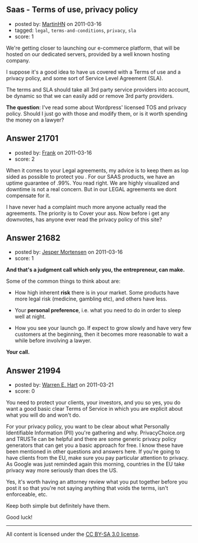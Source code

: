 ## Saas - Terms of use, privacy policy

- posted by: [MartinHN](https://stackexchange.com/users/-1/259-martinhn) on 2011-03-16
- tagged: `legal`, `terms-and-conditions`, `privacy`, `sla`
- score: 1

We're getting closer to launching our e-commerce platform, that will be hosted on our dedicated servers, provided by a well known hosting company.

I suppose it's a good idea to have us covered with a Terms of use and a privacy policy, and some sort of Service Level Agreement (SLA).

The terms and SLA should take all 3rd party service providers into account, be dynamic so that we can easily add or remove 3rd party providers.


**The question**: I've read some about Wordpress' licensed TOS and privacy policy. Should I just go with those and modify them, or is it worth spending the money on a lawyer?


## Answer 21701

- posted by: [Frank](https://stackexchange.com/users/-1/4858-frank) on 2011-03-16
- score: 2

When it comes to your Legal agreements, my advice is to keep them as lop sided as possible to protect you .  For our SAAS products, we have an uptime guarantee of .99%.  You read right. We are highly visualized and downtime is not a real concern.  But in our LEGAL agreements we dont compensate for it.

I have never had a complaint much more anyone actually read the agreements.  The priority is to Cover your ass.  Now before i get any downvotes, has anyone ever read the privacy policy of this site?




## Answer 21682

- posted by: [Jesper Mortensen](https://stackexchange.com/users/-1/1261-jesper-mortensen) on 2011-03-16
- score: 1

**And that's a judgment call which only you, the entrepreneur, can make.**

Some of the common things to think about are:

 - How high inherent **risk** there is in your market. Some products have more legal risk (medicine, gambling etc), and others have less.

 - Your **personal preference**, i.e. what you need to do in order to sleep well at night.

 - How you see your launch go. If expect to grow slowly and have very few customers at the beginning, then it becomes more reasonable to wait a while before involving a lawyer.

**Your call.**


## Answer 21994

- posted by: [Warren E. Hart](https://stackexchange.com/users/-1/2058-warren-e-hart) on 2011-03-21
- score: 0

You need to protect your clients, your investors, and you so yes, you do want a good basic clear Terms of Service in which you are explicit about what you will do and won't do. 

For your privacy policy, you want to be clear about what Personally Identifiable Information (PII) you're gathering and why. PrivacyChoice.org and TRUSTe can be helpful and there are some generic privacy policy generators that can get you a basic approach for free. I know these have been mentioned in other questions and answers here. If you're going to have clients from the EU, make sure you pay particular attention to privacy. As Google was just reminded again this morning, countries in the EU take privacy way more seriously than does the US. 

Yes, it's worth having an attorney review what you put together before you post it so that you're not saying anything that voids the terms, isn't enforceable, etc.

Keep both simple but definitely have them.

Good luck!



---

All content is licensed under the [CC BY-SA 3.0 license](https://creativecommons.org/licenses/by-sa/3.0/).
